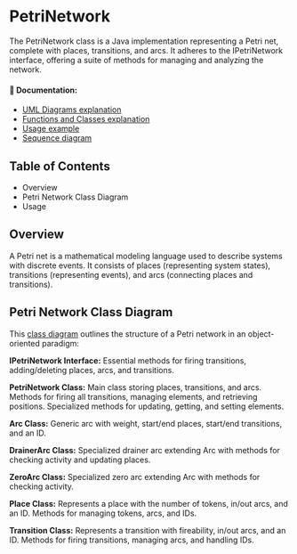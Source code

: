 # PetriNetwork

The PetriNetwork class is a Java implementation representing a Petri net, complete with places, transitions, and arcs. It adheres to the IPetriNetwork interface, offering a suite of methods for managing and analyzing the network.

#### 📖 Documentation:
- [UML Diagrams explanation](UML.md)
- [Functions and Classes explanation](classes.md)
- [Usage example](usage.md)
- [Sequence diagram](sequencediagram.md)

## Table of Contents
- Overview
- Petri Network Class Diagram
- Usage

## Overview
A Petri net is a mathematical modeling language used to describe systems with discrete events. It consists of places (representing system states), transitions (representing events), and arcs (connecting places and transitions).

## Petri Network Class Diagram

This [class diagram](uml.md) outlines the structure of a Petri network in an object-oriented paradigm:

**IPetriNetwork Interface:**
Essential methods for firing transitions, adding/deleting places, arcs, and transitions.

**PetriNetwork Class:**
Main class storing places, transitions, and arcs.
Methods for firing all transitions, managing elements, and retrieving positions.
Specialized methods for updating, getting, and setting elements.

**Arc Class:**
Generic arc with weight, start/end places, start/end transitions, and an ID.

**DrainerArc Class:**
Specialized drainer arc extending Arc with methods for checking activity and updating places.

**ZeroArc Class:**
Specialized zero arc extending Arc with methods for checking activity.

**Place Class:**
Represents a place with the number of tokens, in/out arcs, and an ID.
Methods for managing tokens, arcs, and IDs.

**Transition Class:**
Represents a transition with fireability, in/out arcs, and an ID.
Methods for firing transitions, managing arcs, and handling IDs.
